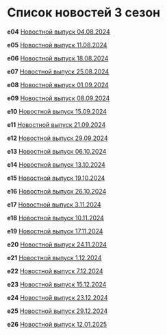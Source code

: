 # Список новостей 3 сезон

**e04** [Новостной выпуск 04.08.2024](./4thAugust24.md) 

**e05** [Новостной выпуск 11.08.2024](./11thAugust24.md)

**e06** [Новостной выпуск 18.08.2024](./18thAugust24.md)

**e07** [Новостной выпуск 25.08.2024](./25thAugust24.md)

**e08** [Новостной выпуск 01.09.2024](./1thSeptember24.md)

**e09** [Новостной выпуск 08.09.2024](./8thSeptember24.md)

**e10** [Новостной выпуск 15.09.2024](./15thSeptember24.md)

**e11** [Новостной выпуск 21.09.2024](./21thSeptember24.md)

**e12** [Новостной выпуск 29.09.2024](./29thSeptember24.md)

**e13** [Новостной выпуск 06.10.2024](./6thOctober24.md)

**e14** [Новостной выпуск 13.10.2024](./13thOctober24.md)

**e15** [Новостной выпуск 19.10.2024](./19thOctober24.md)

**e16** [Новостной выпуск 26.10.2024](./26thOctober24.md)

**e17** [Новостной выпуск 3.11.2024](./02thNovember24.md)

**e18** [Новостной выпуск 10.11.2024](./10thNovember24.md)

**e19** [Новостной выпуск 17.11.2024](./17thNovember24.md)

**e20** [Новостной выпуск 24.11.2024](./24thNovember24.md)

**e21** [Новостной выпуск 1.12.2024](./1thDecember24.md)

**e22** [Новостной выпуск 7.12.2024](./7thDecember24.md)

**e23** [Новостной выпуск 15.12.2024](./15thDecember24.md)

**e24** [Новостной выпуск 23.12.2024](./23thDecember24.md)

**e25** [Новостной выпуск 29.12.2024](./29thDecember24.md)

**e26** [Новостной выпуск 12.01.2025](./12thJanuary25.md)
